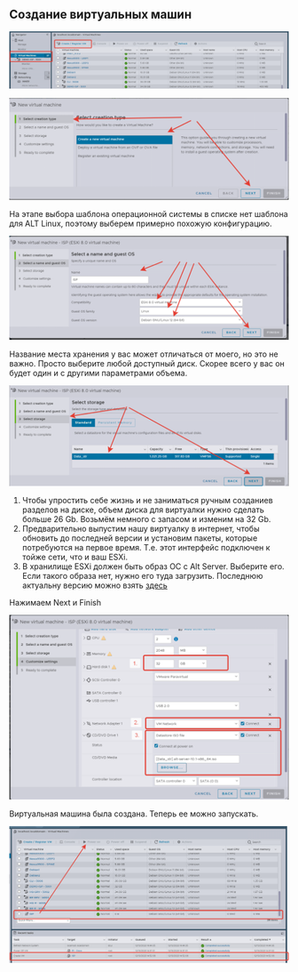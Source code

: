 ## Создание виртуальных машин

<p align="center">
  <img src="./pic1-5.png">
</p>

<p align="center">
  <img src="./pic1-6.png">
</p>

На этапе выбора шаблона операционной системы в списке нет шаблона для ALT Linux, поэтому выберем примерно похожую конфигурацию.

<p align="center">
  <img src="./pic1-7.png">
</p>

Название места хранения у вас может отличаться от моего, но это не важно. Просто выберите любой доступный диск. Скорее всего у вас он будет один и с другими параметрами объема.

<p align="center">
  <img src="./pic1-8.png">
</p>

1. Чтобы упростить себе жизнь и не заниматься ручным созданиев разделов на диске, объем диска для виртуалки нужно сделать больше 26 Gb. Возьмём немного с запасом и изменим на 32 Gb.
2. Предварительно выпустим нашу виртуалку в интернет, чтобы обновить до последней версии и установим пакеты, которые потребуются на первое время. Т.е. этот интерфейс подключен к тойже сети, что и ваш ESXi.
3. В хранилище ESXi должен быть образ ОС с Alt Server. Выберите его. Если такого образа нет, нужно его туда загрузить. Последнюю актуальну версию можно взять [здесь](https://www.altlinux.org/Releases/Download)

Нажимаем Next и Finish
<p align="center">
  <img src="./pic1-9.png">
</p>

Виртуальная машина была создана. Теперь ее можно запускать.
<p align="center">
  <img src="./pic1-10.png">
</p>